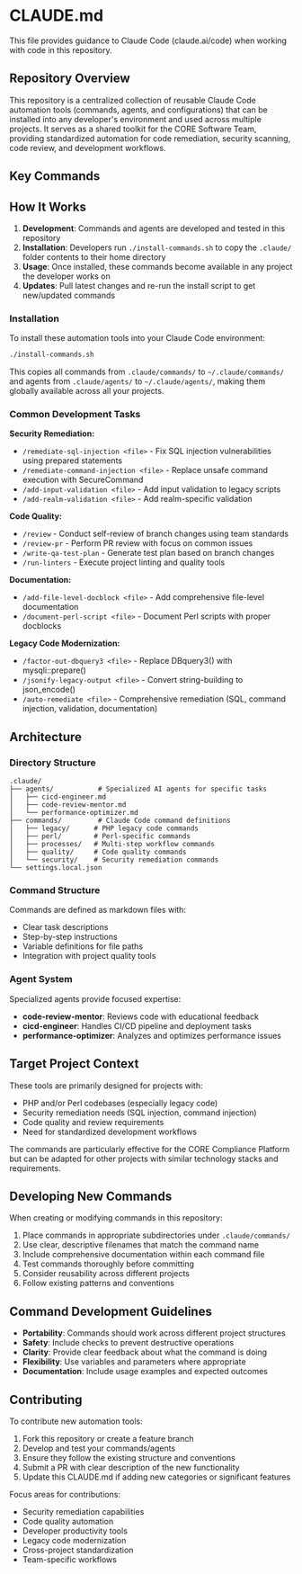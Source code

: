 # CLAUDE.md

This file provides guidance to Claude Code (claude.ai/code) when working with code in this repository.

## Repository Overview

This repository is a centralized collection of reusable Claude Code automation tools (commands, agents, and configurations) that can be installed into any developer's environment and used across multiple projects. It serves as a shared toolkit for the CORE Software Team, providing standardized automation for code remediation, security scanning, code review, and development workflows.

## Key Commands

## How It Works

1. **Development**: Commands and agents are developed and tested in this repository
2. **Installation**: Developers run `./install-commands.sh` to copy the `.claude/` folder contents to their home directory
3. **Usage**: Once installed, these commands become available in any project the developer works on
4. **Updates**: Pull latest changes and re-run the install script to get new/updated commands

### Installation
To install these automation tools into your Claude Code environment:
```bash
./install-commands.sh
```

This copies all commands from `.claude/commands/` to `~/.claude/commands/` and agents from `.claude/agents/` to `~/.claude/agents/`, making them globally available across all your projects.

### Common Development Tasks

**Security Remediation:**
- `/remediate-sql-injection <file>` - Fix SQL injection vulnerabilities using prepared statements
- `/remediate-command-injection <file>` - Replace unsafe command execution with SecureCommand
- `/add-input-validation <file>` - Add input validation to legacy scripts
- `/add-realm-validation <file>` - Add realm-specific validation

**Code Quality:**
- `/review` - Conduct self-review of branch changes using team standards
- `/review-pr` - Perform PR review with focus on common issues
- `/write-qa-test-plan` - Generate test plan based on branch changes
- `/run-linters` - Execute project linting and quality tools

**Documentation:**
- `/add-file-level-docblock <file>` - Add comprehensive file-level documentation
- `/document-perl-script <file>` - Document Perl scripts with proper docblocks

**Legacy Code Modernization:**
- `/factor-out-dbquery3 <file>` - Replace DBquery3() with mysqli::prepare()
- `/jsonify-legacy-output <file>` - Convert string-building to json_encode()
- `/auto-remediate <file>` - Comprehensive remediation (SQL, command injection, validation, documentation)

## Architecture

### Directory Structure
```
.claude/
├── agents/           # Specialized AI agents for specific tasks
│   ├── cicd-engineer.md
│   ├── code-review-mentor.md
│   └── performance-optimizer.md
├── commands/         # Claude Code command definitions
│   ├── legacy/      # PHP legacy code commands
│   ├── perl/        # Perl-specific commands
│   ├── processes/   # Multi-step workflow commands
│   ├── quality/     # Code quality commands
│   └── security/    # Security remediation commands
└── settings.local.json
```

### Command Structure
Commands are defined as markdown files with:
- Clear task descriptions
- Step-by-step instructions
- Variable definitions for file paths
- Integration with project quality tools

### Agent System
Specialized agents provide focused expertise:
- **code-review-mentor**: Reviews code with educational feedback
- **cicd-engineer**: Handles CI/CD pipeline and deployment tasks
- **performance-optimizer**: Analyzes and optimizes performance issues

## Target Project Context

These tools are primarily designed for projects with:
- PHP and/or Perl codebases (especially legacy code)
- Security remediation needs (SQL injection, command injection)
- Code quality and review requirements
- Need for standardized development workflows

The commands are particularly effective for the CORE Compliance Platform but can be adapted for other projects with similar technology stacks and requirements.

## Developing New Commands

When creating or modifying commands in this repository:
1. Place commands in appropriate subdirectories under `.claude/commands/`
2. Use clear, descriptive filenames that match the command name
3. Include comprehensive documentation within each command file
4. Test commands thoroughly before committing
5. Consider reusability across different projects
6. Follow existing patterns and conventions

## Command Development Guidelines

- **Portability**: Commands should work across different project structures
- **Safety**: Include checks to prevent destructive operations
- **Clarity**: Provide clear feedback about what the command is doing
- **Flexibility**: Use variables and parameters where appropriate
- **Documentation**: Include usage examples and expected outcomes

## Contributing

To contribute new automation tools:
1. Fork this repository or create a feature branch
2. Develop and test your commands/agents
3. Ensure they follow the existing structure and conventions
4. Submit a PR with clear description of the new functionality
5. Update this CLAUDE.md if adding new categories or significant features

Focus areas for contributions:
- Security remediation capabilities
- Code quality automation
- Developer productivity tools
- Legacy code modernization
- Cross-project standardization
- Team-specific workflows